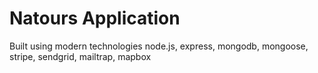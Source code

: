 # Natours Application

 Built using modern technologies node.js, express, mongodb, mongoose, stripe, sendgrid, mailtrap, mapbox

